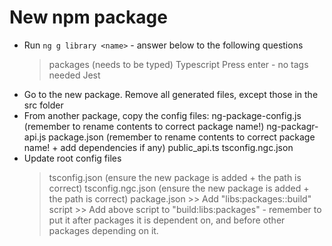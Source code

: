 # New npm package

- Run `ng g library <name>` - answer below to the following questions
    > packages (needs to be typed)
    > Typescript
    > Press enter - no tags needed
    > Jest
- Go to the new package. Remove all generated files, except those in the src folder
- From another package, copy the config files:
    ng-package-config.js (remember to rename contents to correct package name!)
    ng-packagr-api.js
    package.json (remember to rename contents to correct package name! + add dependencies if any)
    public_api.ts
    tsconfig.ngc.json
- Update root config files
    > tsconfig.json (ensure the new package is added + the path is correct)
    > tsconfig.ngc.json (ensure the new package is added + the path is correct)
    > package.json 
        >> Add  "libs:packages:<name>:build" script
        >> Add above script to "build:libs:packages" - remember to put it after packages it is dependent on, and before other packages depending on it.